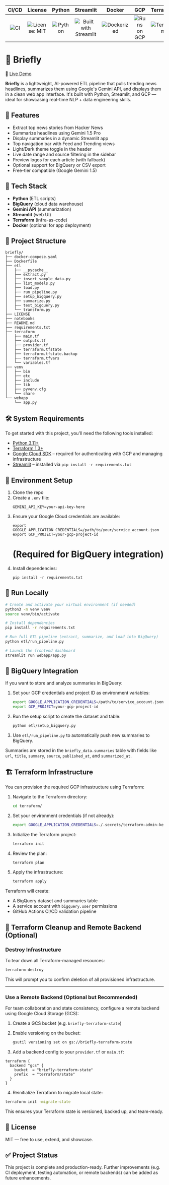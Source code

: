 | CI/CD | License | Python | Streamlit | Docker | GCP | Terraform |
|:-----:|:-------:|:------:|:---------:|:------:|:---:|:---------:|
| ![CI](https://github.com/Peippo1/briefly/actions/workflows/ci.yml/badge.svg) | ![License: MIT](https://img.shields.io/badge/License-MIT-blue.svg) | ![Python](https://img.shields.io/badge/python-3.11-blue) | ![Built with Streamlit](https://img.shields.io/badge/Built%20with-Streamlit-ff4b4b?logo=streamlit) | ![Dockerized](https://img.shields.io/badge/Dockerized-Yes-blue?logo=docker) | ![Runs on GCP](https://img.shields.io/badge/Runs%20on-Google%20Cloud-blue?logo=googlecloud) | ![Terraform](https://img.shields.io/badge/Infrastructure-Terraform-623CE4?logo=terraform) |



# 📰 Briefly
🔗 [Live Demo](https://briefly-ai.streamlit.app/)

**Briefly** is a lightweight, AI-powered ETL pipeline that pulls trending news headlines, summarizes them using Google's Gemini API, and displays them in a clean web app interface. It's built with Python, Streamlit, and GCP — ideal for showcasing real-time NLP + data engineering skills.

## 🚀 Features

- Extract top news stories from Hacker News
- Summarize headlines using Gemini 1.5 Pro
- Display summaries in a dynamic Streamlit app
- Top navigation bar with Feed and Trending views
- Light/Dark theme toggle in the header
- Live date range and source filtering in the sidebar
- Preview logos for each article (with fallback)
- Optional support for BigQuery or CSV export
- Free-tier compatible (Google Gemini 1.5)

## 🧱 Tech Stack

- **Python** (ETL scripts)
- **BigQuery** (cloud data warehouse)
- **Gemini API** (summarization)
- **Streamlit** (web UI)
- **Terraform** (infra-as-code)
- **Docker** (optional for app deployment)

## 📂 Project Structure

```
briefly/
├── docker-compose.yaml
├── Dockerfile
├── etl
│   ├── __pycache__
│   ├── extract.py
│   ├── insert_sample_data.py
│   ├── list_models.py
│   ├── load.py
│   ├── run_pipeline.py
│   ├── setup_bigquery.py
│   ├── summarize.py
│   ├── test_bigquery.py
│   └── transform.py
├── LICENSE
├── notebooks
├── README.md
├── requirements.txt
├── terraform
│   ├── main.tf
│   ├── outputs.tf
│   ├── provider.tf
│   ├── terraform.tfstate
│   ├── terraform.tfstate.backup
│   ├── terraform.tfvars
│   └── variables.tf
├── venv
│   ├── bin
│   ├── etc
│   ├── include
│   ├── lib
│   ├── pyvenv.cfg
│   └── share
└── webapp
    └── app.py
```

## 🛠 System Requirements

To get started with this project, you'll need the following tools installed:

- [Python 3.11+](https://www.python.org/downloads/)
- [Terraform 1.3+](https://developer.hashicorp.com/terraform/downloads)
- [Google Cloud SDK](https://cloud.google.com/sdk/docs/install) – required for authenticating with GCP and managing infrastructure
- [Streamlit](https://streamlit.io/) – installed via `pip install -r requirements.txt`

## 🔑 Environment Setup

1. Clone the repo
2. Create a `.env` file:
   ```
   GEMINI_API_KEY=your-api-key-here
   ```
3. Ensure your Google Cloud credentials are available:
   ```
   export GOOGLE_APPLICATION_CREDENTIALS=/path/to/your/service_account.json
   export GCP_PROJECT=your-gcp-project-id
   ```
   # (Required for BigQuery integration)
4. Install dependencies:
   ```
   pip install -r requirements.txt
   ```

## 🧪 Run Locally

```bash
# Create and activate your virtual environment (if needed)
python3 -m venv venv
source venv/bin/activate

# Install dependencies
pip install -r requirements.txt

# Run full ETL pipeline (extract, summarize, and load into BigQuery)
python etl/run_pipeline.py

# Launch the frontend dashboard
streamlit run webapp/app.py
```

## 📡 BigQuery Integration

If you want to store and analyze summaries in BigQuery:

1. Set your GCP credentials and project ID as environment variables:
   ```bash
   export GOOGLE_APPLICATION_CREDENTIALS=/path/to/service_account.json
   export GCP_PROJECT=your-gcp-project-id
   ```
2. Run the setup script to create the dataset and table:
   ```bash
   python etl/setup_bigquery.py
   ```
3. Use `etl/run_pipeline.py` to automatically push new summaries to BigQuery.

Summaries are stored in the `briefly_data.summaries` table with fields like `url`, `title`, `summary`, `source`, `published_at`, and `summarized_at`.

## 🏗️ Terraform Infrastructure

You can provision the required GCP infrastructure using Terraform:

1. Navigate to the Terraform directory:
   ```bash
   cd terraform/
   ```

2. Set your environment credentials (if not already):
   ```bash
   export GOOGLE_APPLICATION_CREDENTIALS=./.secrets/terraform-admin-key.json
   ```

3. Initialize the Terraform project:
   ```bash
   terraform init
   ```

4. Review the plan:
   ```bash
   terraform plan
   ```

5. Apply the infrastructure:
   ```bash
   terraform apply
   ```

Terraform will create:
- A BigQuery dataset and summaries table
- A service account with `bigquery.user` permissions
 - GitHub Actions CI/CD validation pipeline

## 🧹 Terraform Cleanup and Remote Backend (Optional)

### Destroy Infrastructure

To tear down all Terraform-managed resources:

```bash
terraform destroy
```

This will prompt you to confirm deletion of all provisioned infrastructure.

---

### Use a Remote Backend (Optional but Recommended)

For team collaboration and state consistency, configure a remote backend using Google Cloud Storage (GCS):

1. Create a GCS bucket (e.g. `briefly-terraform-state`)
2. Enable versioning on the bucket:
   ```bash
   gsutil versioning set on gs://briefly-terraform-state
   ```

3. Add a backend config to your `provider.tf` or `main.tf`:

```hcl
terraform {
  backend "gcs" {
    bucket  = "briefly-terraform-state"
    prefix  = "terraform/state"
  }
}
```

4. Reinitialize Terraform to migrate local state:
```bash
terraform init -migrate-state
```

This ensures your Terraform state is versioned, backed up, and team-ready.

## 📜 License

MIT — free to use, extend, and showcase.

## ✅ Project Status

This project is complete and production-ready. Further improvements (e.g. CI deployment, testing automation, or remote backends) can be added as future enhancements.